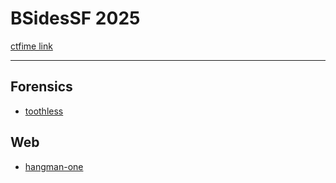 # BSidesSF 2025

[ctfime link](https://ctftime.org/event/2721)

---
## Forensics
- [toothless](https://github.com/isip-hs-whoami/CTF-writeup/blob/main/BSidesSF%202025/toothless_hangman-one/writeup.md)

## Web
- [hangman-one](https://github.com/isip-hs-whoami/CTF-writeup/blob/main/BSidesSF%202025/toothless_hangman-one/writeup.md)